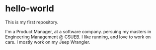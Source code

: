# hello-world
This is my first repository. 

I'm a Product Manager, at a software company. persuing my masters in Engineering Management @ CSUEB. 
I like running, and love to work on cars. I mostly work on my Jeep Wrangler. 

